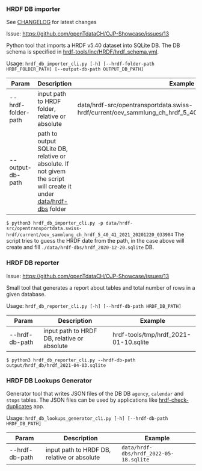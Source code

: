 ### HRDF DB importer

See [CHANGELOG](./CHANGELOG.md) for latest changes

Issue: https://github.com/openTdataCH/OJP-Showcase/issues/13

Python tool that imports a HRDF v5.40 dataset into SQLite DB.
The DB schema is specified in [hrdf-tools/inc/HRDF/hrdf_schema.yml](inc/HRDF/hrdf_schema.yml).

Usage: `hrdf_db_importer_cli.py [-h] [--hrdf-folder-path HRDF_FOLDER_PATH] [--output-db-path OUTPUT_DB_PATH]`

|Param|Description|Example|
|--|--|--|
|--hrdf-folder-path|input path to HRDF folder, relative or absolute|data/hrdf-src/opentransportdata.swiss-hrdf/current/oev_sammlung_ch_hrdf_5_40_41_2021_20201220_033904|
|--output-db-path|path to output SQLite DB, relative or absolute. If not givem the script will create it under [data/hrdf-dbs](./data/hrdf-dbs) folder|

`$ python3 hrdf_db_importer_cli.py -p data/hrdf-src/opentransportdata.swiss-hrdf/current/oev_sammlung_ch_hrdf_5_40_41_2021_20201220_033904`
The script tries to guess the HRDF date from the path, in the case above will create and fill `./data/hrdf-dbs/hrdf_2020-12-20.sqlite` DB.

### HRDF DB reporter

Issue: https://github.com/openTdataCH/OJP-Showcase/issues/13

Small tool that generates a report about tables and total number of rows in a given database.

Usage: `hrdf_db_reporter_cli.py [-h] [--hrdf-db-path HRDF_DB_PATH]`

|Param|Description|Example|
|--|--|--|
|--hrdf-db-path|input path to HRDF DB, relative or absolute|hrdf-tools/tmp/hrdf_2021-01-10.sqlite|

`$ python3 hrdf_db_reporter_cli.py --hrdf-db-path output/hrdf_db/hrdf_2021-04-03.sqlite`

### HRDF DB Lookups Generator

Generator tool that writes JSON files of the DB DB `agency`, `calendar` and `stops` tables. The JSON files can be used by applications like [hrdf-check-duplicates](../../apps/hrdf-check-duplicates/) app.

Usage: `hrdf_db_lookups_generator_cli.py [-h] [--hrdf-db-path HRDF_DB_PATH]`

|Param|Description|Example|
|--|--|--|
|--hrdf-db-path|input path to HRDF DB, relative or absolute| `data/hrdf-dbs/hrdf_2022-05-18.sqlite` |